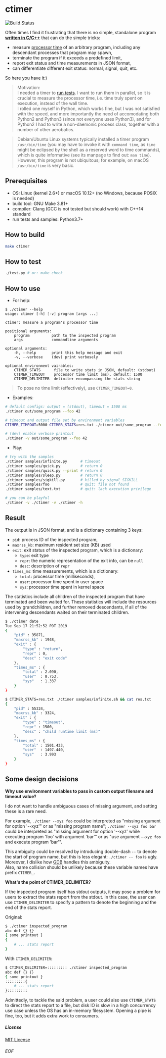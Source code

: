 # ctimer

[![Build Status](https://travis-ci.org/Leedehai/ctimer.svg?branch=master)](https://travis-ci.org/Leedehai/ctimer)

Often times I find it frustrating that there is no simple, standalone program
<u>**written in C/C++**</u> that can do the simple tricks:
- measure [processor time](https://en.wikipedia.org/wiki/CPU_time) of an
arbitrary program, including any descendant processes that program may spawn,
- terminate the program if it exceeds a predefined limit,
- report exit status and time measurements in JSON format,
- can differentiate different exit status: normal, signal, quit, etc.

So here you have it:)

> Motivation:<br>I needed a timer to [run tests](https://github.com/Leedehai/score).
I want to run them in parallel, so it is crucial to measure the processor time,
i.e. time truly spent on execution, instead of the wall time.<br>I rolled one
myself in Python, which works fine, but I was not satisfied with the speed, and
more importantly the need of accomodating both Python2 and Python3 (since not
everyone uses Python3), and for Python2 I had to write a non-daemonic process
class, together with a number of other aerobatics.

> Debian/Ubuntu Linux systems typically installed a timer program `/usr/bin/time`
(you may have to invoke it with `command time`, as `time` might be eclipsed by
the shell as a reserved word to time commands), which is quite informative (see
its manpage to find out: `man time`). However, this program is not ubiquitous;
for example, on macOS `/usr/bin/time` is very basic.

## Prerequisites
- OS: Linux (kernel 2.6+) or macOS 10.12+ (no Windows, because POSIX is needed)
- build tool: GNU Make 3.81+
- compiler: Clang (GCC is not tested but should work) with C++14 standard
- run tests and samples: Python3.7+

## How to build
```sh
make ctimer
```

## How to test
```sh
./test.py # or: make check
```

## How to use
- For help:
```
$ ./ctimer --help
usage: ctimer [-h] [-v] program [args ...]

ctimer: measure a program's processor time

positional arguments:
    program          path to the inspected program
    args             commandline arguments

optional arguments:
    -h, --help       print this help message and exit
    -v, --verbose    (dev) print verbosely

optional environment vairables:
    CTIMER_STATS      file to write stats in JSON, default: (stdout)
    CTIMER_TIMEOUT    processor time limit (ms), default: 1500
    CTIMER_DELIMITER  delimiter encompassing the stats string
```

> To pose no time limit (effectively), use `CTIMER_TIMEOUT=0`.

- Examples:
```sh
# default configs: output = (stdout), timeout = 1500 ms
./ctimer out/some_program --foo 42

# timeout and output file set by environment variables
CTIMER_TIMEOUT=5000 CTIMER_STATS=res.txt ./ctimer out/some_program --foo 42

# (dev) enable verbose printout
./ctimer -v out/some_program --foo 42
```

- Play:
```sh
# try with the samples
./ctimer samples/infinite.py      # timeout
./ctimer samples/quick.py         # return 0
./ctimer samples/quick.py --print # return 0
./ctimer samples/sleep.py         # return 0
./ctimer samples/sigkill.py       # killed by signal SIGKILL
./ctimer samples/foo              # quit: file not found
./ctimer samples/text.txt         # quit: lack execution privilege

# you can be playful
./ctimer -v ./ctimer -v ./ctimer -h
```

## Result

The output is in JSON format, and is a dictionary containing 3 keys:
- `pid`: process ID of the inspected program,
-  `maxrss_kb`: maximum resident set size (KB) used
- `exit`: exit status of the inspected program, which is a dictionary:
    - `type`: exit type
    - `repr`: the numeric representation of the exit info, can be `null`
    - `desc`: description of `repr`
- `times_ms`: time measurements, which is a dictionary:
    - `total`: processor time (milliseconds),
    - `user`: processor time spent in user space
    - `sys`: processor time spent in kernel space

The statistics include all children of the inspected program that have
terminated and been waited for. These statistics will include the resources
used by grandchildren, and further removed descendants, if all of the
intervening descendants waited on their terminated children.

```sh
$ ./ctimer date
Tue Sep 17 21:52:52 PDT 2019
{
    "pid" : 35871,
    "maxrss_kb" : 1948,
    "exit" : {
        "type" : "return",
        "repr" : 0,
        "desc" : "exit code"
    },
    "times_ms" : {
        "total" : 2.090,
        "user"  : 0.753,
        "sys"   : 1.337
    }
}
```
```sh
$ CTIMER_STATS=res.txt ./ctimer samples/infinite.sh && cat res.txt
{
    "pid" : 55324,
    "maxrss_kb" : 3324,
    "exit" : {
        "type" : "timeout",
        "repr" : 1500,
        "desc" : "child runtime limit (ms)"
    },
    "times_ms" : {
        "total" : 1501.433,
        "user"  : 1497.440,
        "sys"   : 3.993
    }
}
```

## Some design decisions

**Why use environment variables to pass in custom output filename and timeout value?**

I do not want to handle ambiguous cases of missing argument, and setting these
is a rare need.

For example, `./ctimer --xyz foo` could be interpreted as "missing argument for
option '--xyz'" or as "missing program name"; `./ctimer --xyz foo bar` could be
interpreted as "missing argument for option '--xyz' while executing program
'foo' with argument 'bar'" or as "use argument `--xyz foo` and execute program
'bar'".

This ambiguity could be resolved by introducing double-dash `--` to denote the
start of program name, but this is less elegant: `./ctimer -- foo` is ugly.
Moreover, I dislike how [GDB](https://www.gnu.org/software/gdb/) handles this
ambiguity.<br>Also, name collision should be unlikely because these variable
names have prefix `CTIMER_`.

**What's the point of CTIMER_DELIMITER?**

If the inspected program itself has stdout outputs, it may pose a problem for
users to extract the stats report from the stdout. In this case, the user can
use `CTIMER_DELIMITER` to specify a pattern to denote the beginning and the end
of the stats report.

Original:
```sh
$ ./ctimer inspected_program
abc def {} {}
{ some printout }
{
    # ... stats report
}
```

With `CTIMER_DELIMITER`:
```sh
$ CTIMER_DELIMITER=::::::::: ./ctimer inspected_program
abc def {} {}
{ some printout }
:::::::::{
    # ... stats report
}:::::::::
```

Admittedly, to tackle the said problem, a user could also use `CTIMER_STATS` to
direct the stats report to a file, but disk IO is slow in a high concurrency use
case unless the OS has an in-memory filesystem. Opening a pipe is fine, too, but
it adds extra work to consumers.

##### License
[MIT License](LICENSE.txt)

###### EOF

